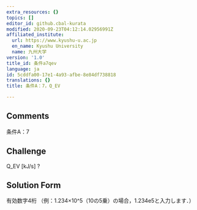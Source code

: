 ```yaml
---
extra_resources: {}
topics: []
editor_id: github.cbal-kurata
modified: 2020-09-23T04:12:14.02956991Z
affiliated_institute:
  url: https://www.kyushu-u.ac.jp
  en_name: Kyushu University
  name: 九州大学
version: '1.0'
title_id: 条件a7qev
language: ja
id: 5cddfa00-17e1-4a93-afbe-8e84df738818
translations: {}
title: 条件A：7，Q_EV

---
```


## Comments
条件A：7

## Challenge
Q_EV [kJ/s] ?

## Solution Form
有効数字4桁
（例：1.234×10^5（10の5乗）の場合，1.234e5と入力します．）




